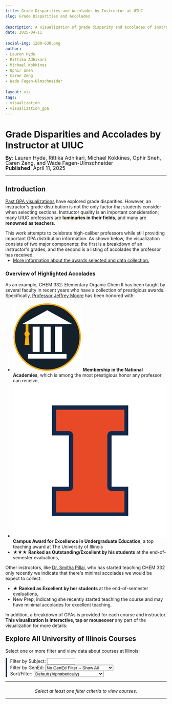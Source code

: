 ```yaml
---
title: Grade Disparities and Accolades by Instructor at UIUC
slug: Grade Disparities and Accolades

description: A visualization of grade disparity and accolades of instructors at UIUC
date: 2025-04-11

social-img: 1200-630.png
author:
- Lauren Hyde
- Rittika Adhikari
- Michael Kokkines
- Ophir Sneh
- Caren Zeng
- Wade Fagen-Ulmschneider

layout: viz
tags:
- visualization
- visualization_gpa
---
```


<link rel="stylesheet" href="css.css" type="text/css" />


<h1>Grade Disparities and Accolades by Instructor at UIUC</h1>
<div style="font-size: 16px; margin-top: -4px; line-height: 16px;">
  <b>By</b>: Lauren Hyde, Rittika Adhikari, Michael Kokkines, Ophir Sneh, Caren Zeng, and Wade Fagen-Ulmschneider<br>
  <b>Published</b>: April 11, 2025
</div>

<hr>


## Introduction

[Past GPA visualizations](/discovery/gpa/) have explored grade disparities.  However, an instructor's grade distribution is not the only factor that students consider when selecting sections.  Instructor quality is an important consideration; many UIUC professors are <b><span style="text-shadow: 0px 0px 5px #ffa">luminaries</span> in their fields</b>, and many are <b>renowned as teachers</b>.

This work attempts to celebrate high-caliber professors while still providing important GPA distribution information.  As shown below, the visualization consists of two major components: the first is a breakdown of an instructor's grades, and the second is a listing of accolades the professor has received.

<ul style="margin-top: -14px;">
  <li><a href="./data-collection/">More information about the awards selected and data collection.</a></li>
</ul>


### Overview of Highlighted Accolades

As an example, CHEM 332: Elementary Organic Chem II has been taught by several faculty in recent years who have a collection of prestigious awards.  Specifically, [Professor Jeffrey Moore](https://chemistry.illinois.edu/jsmoore) has been honored with:

- <span class="awards awards-td ml-1"><img src="badges/academy.jpg" class="award" /></span> <b>Membership in the National Academies</b>, which is among the most prestigious honor any professor can receive, 
- <span class="awards awards-td awards-span ml-1"><img src="badges/illini.png" class="award" /></span> <b>Campus Award for Excellence in Undergraduate Education</b>, a top teaching award at The University of Illinois
- <span class="awards awards-td awards-stars" style="line-height: 15px"><span class="gold">★</span><span class="gold">★</span><span class="silver">★</span></span> <b>Ranked as Outstanding/Excellent by his students</b> at the end-of-semester evaluations,

Other instructors, like [Dr. Smitha Pillai](https://chemistry.illinois.edu/directory/profile/stpillai), who has started teaching CHEM 332 only recently we indicate that there's minimal accolades we would be expect to collect:

- <span class="awards awards-td awards-stars" style="line-height: 15px"><span class="silver">★</span></span> <b>Ranked as Excellent by her students</b> at the end-of-semester evaluations,
- <span class="awards-txt">New Prep</span>, indicating she recently started teaching the course and may have minimal accolades for excellent teaching.

In addition, a breakdown of GPAs is provided for each course and instructor.  <b>This visualization is interactive, tap or mouseover</b> any part of the visualization for more details:

<div id="example_wrapper" style="margin-top: -20px; padding-left: 10px; border-left: solid 2px #aaa; margin-bottom: 40px;">
  <div id="example"></div>
</div>


## Explore All University of Illinois Courses

Select one or more filter and view data about courses at Illinois:

<div style="padding-left: 10px; margin-left: 1px; border-left: solid 4px #13294B">
<div>
  Filter by Subject: <input style="width: 80px;" id="select-subject" type="text" autocomplete="off" />
  <button class="btn btn-waf" style="padding-top: 4px; padding-bottom: 4px; margin-bottom: 4px; display: none;" onclick="clearSubject()" id="select-subject-clear">Clear</button>
</div>

<div class="mt-2">
  Filter by GenEd:
  <select id="select-gened" onchange="onUserSelectionChange()">
    <option value="none" selected>No GenEd Filter -- Show All</option>
    <option disabled>&mdash;</option>
    <option value="ACP">Adv. Composition (ACP)</option>
    <option value="NW">Non-Western Cultures (NW)</option>
    <option value="US">US Minority Cultures (US)</option>
    <option value="WCC">Western/Comp. Cultures (WCC)</option>
    <option value="HUM">Humanities & the Arts (HUM)</option>
    <option value="NAT">Natural Sciences & Tech (NAT)</option>
    <option value="QR">Quantitative Reasoning (QR)</option>
    <option value="SBS">Social & Behavioral (SBS)</option>
  </select>
</div>

<div class="mt-2">
Sort/Filter:
  <select id="select-accolades" onchange="onUserSelectionChange()">
    <option value="none" selected>Default (Alphabetically)</option>
    <option disabled>&mdash; Filter By Accolades: &mdash;</option>
    <option value="national">National Awards</option>
    <option value="campus">Campus &amp; College Awards</option>
    <option value="tre">Ranked by Students as Excellent</option>
    <option disabled>&mdash; Sort By: &mdash;</option>
    <option value="pct4">Percentage of 4.0s</option>
    <option value="large">Larger Section First</option>
  </select>
</div>
</div>

<hr>


<div id="tables">
  <div style="text-align: center; margin-top: 20px;">
    <i>Select at least one filter criteria to view courses.</i>
  </div>  
</div>

<hr class="mb-5 mt-4">

<script src="https://cdnjs.cloudflare.com/ajax/libs/d3/5.16.0/d3.min.js" integrity="sha512-FHsFVKQ/T1KWJDGSbrUhTJyS1ph3eRrxI228ND0EGaEp6v4a/vGwPWd3Dtd/+9cI7ccofZvl/wulICEurHN1pg==" crossorigin="anonymous" referrerpolicy="no-referrer"></script>
<script src="https://code.jquery.com/jquery-3.7.1.min.js" integrity="sha256-/JqT3SQfawRcv/BIHPThkBvs0OEvtFFmqPF/lYI/Cxo=" crossorigin="anonymous"></script>
<script src="/static/js/d3-tip.js"></script>
<script src="https://code.jquery.com/ui/1.12.1/jquery-ui.min.js" integrity="sha256-VazP97ZCwtekAsvgPBSUwPFKdrwD3unUfSGVYrahUqU=" crossorigin="anonymous"></script>
<link rel="stylesheet" href="https://code.jquery.com/ui/1.12.1/themes/base/jquery-ui.css">

<script type='text/javascript' src="vis.js"></script>
